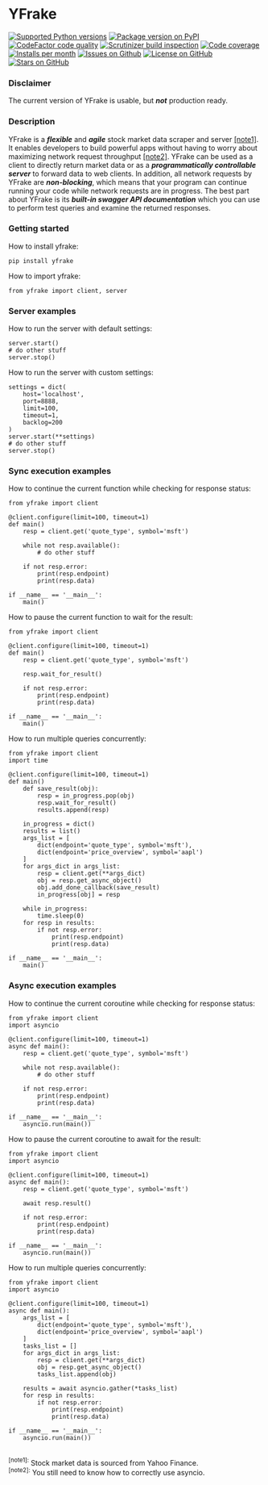 # YFrake

<a target="new" href="https://pypi.python.org/pypi/yfrake"><img border=0 src="https://img.shields.io/badge/python-3.10+-blue.svg?label=python" alt="Supported Python versions"></a>
<a target="new" href="https://pypi.python.org/pypi/yfrake"><img border=0 src="https://img.shields.io/pypi/v/yfrake?label=version" alt="Package version on PyPI"></a>
<a target="new" href="https://www.codefactor.io/repository/github/aspenforest/yfrake"><img border=0 src="https://img.shields.io/codefactor/grade/github/aspenforest/yfrake?label=code quality" alt="CodeFactor code quality"></a>
<a target="new" href="https://scrutinizer-ci.com/g/aspenforest/yfrake/"><img border=0 src="https://img.shields.io/scrutinizer/build/g/aspenforest/yfrake" alt="Scrutinizer build inspection"></a>
<a target="new" href="https://app.codecov.io/gh/aspenforest/yfrake"><img border=0 src="https://img.shields.io/codecov/c/github/aspenforest/yfrake" alt="Code coverage"></a> 
<br />
<a target="new" href="https://pypi.python.org/pypi/yfrake"><img border=0 src="https://img.shields.io/pypi/dm/yfrake?label=installs" alt="Installs per month"></a>
<a target="new" href="https://github.com/aspenforest/yfrake/issues"><img border=0 src="https://img.shields.io/github/issues/aspenforest/yfrake" alt="Issues on Github"></a>
<a target="new" href="https://github.com/aspenforest/yfrake/blob/main/LICENSE"><img border=0 src="https://img.shields.io/github/license/aspenforest/yfrake" alt="License on GitHub"></a>
<a target="new" href="https://github.com/aspenforest/yfrake/stargazers"><img border=0 src="https://img.shields.io/github/stars/aspenforest/yfrake?style=social" alt="Stars on GitHub"></a>





### Disclaimer
The current version of YFrake is usable, but ***not*** production ready.

### Description
YFrake is a ***flexible*** and ***agile*** stock market data scraper and server [&#91;note1&#93;](#footnote1).
It enables developers to build powerful apps without having to worry about maximizing network request throughput [&#91;note2&#93;](#footnote1).
YFrake can be used as a client to directly return market data or as a ***programmatically controllable server*** to forward data to web clients.
In addition, all network requests by YFrake are ***non-blocking***, which means that your program can continue running your code while network requests are in progress.
The best part about YFrake is its ***built-in swagger API documentation*** which you can use to perform test queries and examine the returned responses.


### Getting started
How to install yfrake:
~~~
pip install yfrake
~~~
How to import yfrake:
~~~
from yfrake import client, server
~~~

### Server examples
How to run the server with default settings:
~~~
server.start()
# do other stuff
server.stop()
~~~
How to run the server with custom settings:
~~~
settings = dict(
    host='localhost',
    port=8888,
    limit=100,
    timeout=1,
    backlog=200
)
server.start(**settings)
# do other stuff
server.stop()
~~~


### Sync execution examples
How to continue the current function while checking for response status:
~~~
from yfrake import client

@client.configure(limit=100, timeout=1)
def main()
    resp = client.get('quote_type', symbol='msft')
    
    while not resp.available():
        # do other stuff
        
    if not resp.error:
        print(resp.endpoint)
        print(resp.data)
    
if __name__ == '__main__':
    main()
~~~
How to pause the current function to wait for the result:
~~~
from yfrake import client

@client.configure(limit=100, timeout=1)
def main()
    resp = client.get('quote_type', symbol='msft')
    
    resp.wait_for_result()
    
    if not resp.error:
        print(resp.endpoint)
        print(resp.data)
    
if __name__ == '__main__':
    main()
~~~
How to run multiple queries concurrently:
~~~
from yfrake import client
import time

@client.configure(limit=100, timeout=1)
def main()
    def save_result(obj):
        resp = in_progress.pop(obj)
        resp.wait_for_result()
        results.append(resp)

    in_progress = dict()
    results = list()
    args_list = [
        dict(endpoint='quote_type', symbol='msft'),
        dict(endpoint='price_overview', symbol='aapl')
    ]
    for args_dict in args_list:
        resp = client.get(**args_dict)
        obj = resp.get_async_object()
        obj.add_done_callback(save_result)
        in_progress[obj] = resp

    while in_progress:
        time.sleep(0)
    for resp in results:
        if not resp.error:
            print(resp.endpoint)
            print(resp.data)
    
if __name__ == '__main__':
    main()
~~~

### Async execution examples
How to continue the current coroutine while checking for response status:
~~~
from yfrake import client
import asyncio

@client.configure(limit=100, timeout=1)
async def main():
    resp = client.get('quote_type', symbol='msft')
    
    while not resp.available():
        # do other stuff
        
    if not resp.error:
        print(resp.endpoint)
        print(resp.data)

if __name__ == '__main__':
    asyncio.run(main())
~~~
How to pause the current coroutine to await for the result:
~~~
from yfrake import client
import asyncio

@client.configure(limit=100, timeout=1)
async def main():
    resp = client.get('quote_type', symbol='msft')
    
    await resp.result()
    
    if not resp.error:
        print(resp.endpoint)
        print(resp.data)

if __name__ == '__main__':
    asyncio.run(main())
~~~
How to run multiple queries concurrently:
~~~
from yfrake import client
import asyncio

@client.configure(limit=100, timeout=1)
async def main():
    args_list = [
        dict(endpoint='quote_type', symbol='msft'),
        dict(endpoint='price_overview', symbol='aapl')
    ]
    tasks_list = []
    for args_dict in args_list:
        resp = client.get(**args_dict)
        obj = resp.get_async_object()
        tasks_list.append(obj)

    results = await asyncio.gather(*tasks_list)
    for resp in results:
        if not resp.error:
            print(resp.endpoint)
            print(resp.data)

if __name__ == '__main__':
    asyncio.run(main())
~~~

<br/>
<a id="footnote1"><sup>&#91;note1&#93;:</sup></a> Stock market data is sourced from Yahoo Finance. <br/>
<a id="footnote2"><sup>&#91;note2&#93;:</sup></a> You still need to know how to correctly use asyncio.
